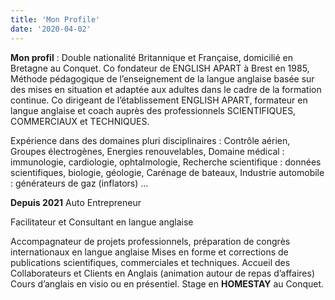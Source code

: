 ```yaml
---
title: 'Mon Profile'
date: '2020-04-02'
---
```


**Mon profil** :
Double nationalité Britannique et Française, domicilié en Bretagne au Conquet.
Co fondateur de ENGLISH APART à Brest en 1985, Méthode pédagogique de l’enseignement
de la langue anglaise basée sur des mises en situation et adaptée aux adultes dans le cadre de
la formation continue.
Co dirigeant de l’établissement ENGLISH APART, formateur en langue anglaise et coach
auprès des professionnels SCIENTIFIQUES, COMMERCIAUX et TECHNIQUES.

Expérience dans des domaines pluri disciplinaires :
Contrôle aérien, Groupes électrogènes, Energies renouvelables, Domaine médical :
immunologie, cardiologie, ophtalmologie, Recherche scientifique : données scientifiques,
biologie, géologie, Carénage de bateaux, Industrie automobile : générateurs de gaz (inflators)
...

**Depuis 2021**
Auto Entrepreneur

Facilitateur et Consultant en langue anglaise

Accompagnateur de projets professionnels, préparation de congrès internationaux en langue
anglaise
Mises en forme et corrections de publications scientifiques, commerciales et techniques.
Accueil des Collaborateurs et Clients en Anglais (animation autour de repas d’affaires)
Cours d’anglais en visio ou en présentiel.
Stage en **HOMESTAY** au Conquet.